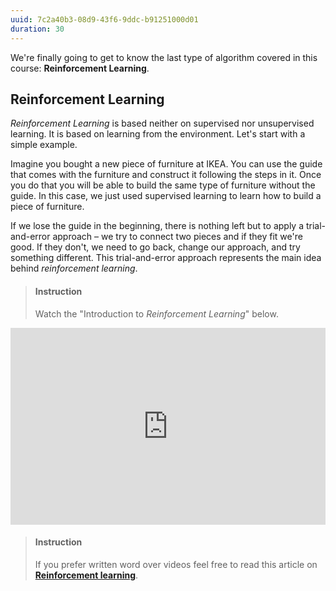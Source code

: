 ```yaml
---
uuid: 7c2a40b3-08d9-43f6-9ddc-b91251000d01
duration: 30
---
```


We're finally going to get to know the last type of algorithm covered in this course: **Reinforcement Learning**.

## Reinforcement Learning

*Reinforcement Learning* is based neither on supervised nor unsupervised learning. It is based on learning from the environment. Let's start with a simple example.

Imagine you bought a new piece of furniture at IKEA. You can use the guide that comes with the furniture and construct it following the steps in it. Once you do that you will be able to build the same type of furniture without the guide. In this case, we just used supervised learning to learn how to build a piece of furniture.

If we lose the guide in the beginning, there is nothing left but to apply a trial-and-error approach – we try to connect two pieces and if they fit we're good. If they don't, we need to go back, change our approach, and try something different. This trial-and-error approach represents the main idea behind *reinforcement learning*.

> #### Instruction
> Watch the "Introduction to *Reinforcement Learning*" below.

<iframe width="100%" height="315" src="https://www.youtube.com/embed/JgvyzIkgxF0" frameborder="0" allow="accelerometer; autoplay; encrypted-media; gyroscope; picture-in-picture" allowfullscreen></iframe>

> #### Instruction
> If you prefer written word over videos feel free to read this article on [**Reinforcement learning**](https://www.geeksforgeeks.org/what-is-reinforcement-learning/).

